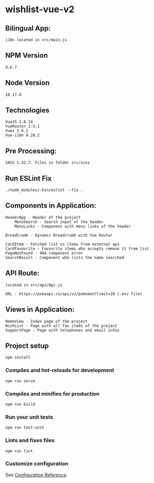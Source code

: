 # wishlist-vue-v2

## Bilingual App: 
```
i18n located in src/main.js
```

## NPM Version 
```
9.6.7
```

## Node Version
```
18.17.0
```

## Technologies
```
VueJS 2.6.14
VueRouter 3.5.1
Vuex 3.6.2
Vue-i18n 8.28.2
```

## Pre Processing: 
```
SASS 1.32.7. Files in folder src/scss
```

## Run ESLint Fix
```
./node_modules/.bin/eslint --fix .
```

## Components in Application: 
```
HeaderApp - Header of the project
    MenuSearch - Search input of the header
    MenuLinks - Component with menu links of the header

BreadCrumb - Dynamic Breadcrumb with Vue Router

CardItem - Fetched list os items from external api
CardFavourite - Favourite items who accepts remove it from list
PageNotFound - 404 component error
SearchResult - Component who lists the name searched

```
## API Route: 
```
located in src/api/Api.js

URL - https://pokeapi.co/api/v2/pokemon?limit=20 (.env file)
```

## Views in Application: 
```
HomeView - Index page of the project
WishList - Page with all fav items of the project
SupportPage - Page with telephones and email infos
```

## Project setup
```
npm install
```

### Compiles and hot-reloads for development
```
npm run serve
```

### Compiles and minifies for production
```
npm run build
```

### Run your unit tests
```
npm run test:unit
```

### Lints and fixes files
```
npm run lint
```

### Customize configuration
See [Configuration Reference](https://cli.vuejs.org/config/).
